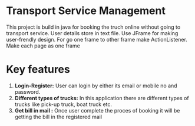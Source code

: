 # Transport Service Management

This project is build in java for booking the truch online without going to transport service. User details store in text file. Use JFrame for making user-frendly design. For go one frame to other frame make ActionListener. Make each page as one frame

# Key features
1. <b>Login-Register:</b> User can login by either its email or mobile no and password.
2. <b>Different types of trucks:</b> In this application there are different types of trucks like pick-up truck, boat truck etc.
3. <b>Get bill in mail :</b> Once user complete the proces of booking it will be getting the bill in the registered mail
